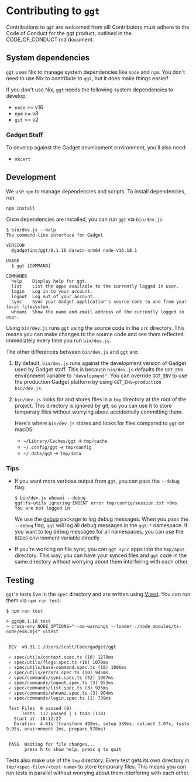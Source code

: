 # Contributing to `ggt`

Contributions to `ggt` are welcomed from all! Contributors must adhere to the Code of Conduct for the ggt product, outlined in the CODE_OF_CONDUCT.md document.

## System dependencies

`ggt` uses Nix to manage system dependencies like `node` and `npm`. You don't need to use Nix to contribute to `ggt`, but it does make things easier!

If you don't use Nix, `ggt` needs the following system dependencies to develop:

- `node` >= v16
- `npm` >= v8
- `git` >= v2

### Gadget Staff

To develop against the Gadget development environment, you'll also need:

- `mkcert`

## Development

We use `npm` to manage dependencies and scripts. To install dependencies, run:

```shell
npm install
```

Once dependencies are installed, you can run `ggt` via `bin/dev.js`:

```shell-session
$ bin/dev.js --help
The command-line interface for Gadget

VERSION
  @gadgetinc/ggt/0.1.16 darwin-arm64 node-v16.18.1

USAGE
  $ ggt [COMMAND]

COMMANDS
  help    Display help for ggt.
  list    List the apps available to the currently logged in user.
  login   Log in to your account.
  logout  Log out of your account.
  sync    Sync your Gadget application's source code to and from your local filesystem.
  whoami  Show the name and email address of the currently logged in user.
```

Using `bin/dev.js` runs `ggt` using the source code in the `src` directory. This means you can make changes to the source code and see them reflected immediately every time you run `bin/dev.js`.

The other differences between `bin/dev.js` and `ggt` are:

1. By default, `bin/dev.js` runs against the development version of Gadget used by Gadget staff. This is because `bin/dev.js` defaults the `GGT_ENV` environment variable to `"development"`. You can override `GGT_ENV` to use the production Gadget platform by using `GGT_ENV=production bin/dev.js`.

2. `bin/dev.js` looks for and stores files in a `tmp` directory at the root of the project. This directory is ignored by git, so you can use it to store temporary files without worrying about accidentally committing them.

   Here's where `bin/dev.js` stores and looks for files compared to `ggt` on macOS:

   - `~/Library/Caches/ggt` -> `tmp/cache`
   - `~/.config/ggt` -> `tmp/config`
   - `~/.data/ggt` -> `tmp/data`

### Tips

- If you want more verbose output from `ggt`, you can pass the `--debug` flag:

  ```shell-session
  $ bin/dev.js whoami --debug
  ggt:fs-utils ignoring ENOENT error tmp/config/session.txt +0ms
  You are not logged in
  ```

  We use the [debug](https://www.npmjs.com/package/debug) package to log debug messages. When you pass the `--debug` flag, `ggt` will log all debug messages in the `ggt:*` namespace. If you want to log debug messages for all namespaces, you can use the `DEBUG` environment variable directly.

- If you're working on file sync, you can `ggt sync` apps into the `tmp/apps` directory. This way, you can have your synced files and `ggt` code in the same directory without worrying about them interfering with each other.

## Testing

`ggt`'s tests live in the `spec` directory and are written using [Vitest](https://vitest.dev/). You can run them via `npm run test`:

```shell-session
$ npm run test

> ggt@0.1.18 test
> cross-env NODE_OPTIONS="--no-warnings --loader ./node_modules/ts-node/esm.mjs" vitest


 DEV  v0.31.1 /Users/scott/Code/gadget/ggt

 ✓ spec/utils/context.spec.ts (18) 1278ms
 ✓ spec/utils/flags.spec.ts (10) 1070ms
 ✓ spec/utils/base-command.spec.ts (18) 1096ms
 ✓ spec/utils/errors.spec.ts (10) 945ms
 ✓ spec/commands/sync.spec.ts (52) 1967ms
 ✓ spec/commands/logout.spec.ts (3) 953ms
 ✓ spec/commands/list.spec.ts (3) 935ms
 ✓ spec/commands/whoami.spec.ts (3) 964ms
 ✓ spec/commands/login.spec.ts (1) 739ms

 Test Files  9 passed (9)
      Tests  117 passed | 1 todo (118)
   Start at  10:12:27
   Duration  4.61s (transform 492ms, setup 389ms, collect 3.07s, tests 9.95s, environment 1ms, prepare 578ms)


 PASS  Waiting for file changes...
       press h to show help, press q to quit
```

Tests also make use of the `tmp` directory. Every test gets its own directory in `tmp/<spec-file>/<test-name>` to store temporary files. This means you can run tests in parallel without worrying about them interfering with each other.

<!-- TODO -->

<!-- ## Pull Requests -->

<!-- ## Releasing -->
